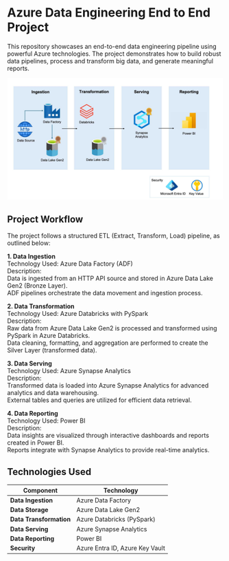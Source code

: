 # Azure Data Engineering End to End Project

This repository showcases an end-to-end data engineering pipeline using powerful Azure technologies. The project demonstrates how to build robust data pipelines, process and transform big data, and generate meaningful reports.

![Project Logo](Images/Data_Pipeline_Workflow.jpg)

## Project Workflow
The project follows a structured ETL (Extract, Transform, Load) pipeline, as outlined below:

**1. Data Ingestion**  
Technology Used: Azure Data Factory (ADF)  
Description:  
Data is ingested from an HTTP API source and stored in Azure Data Lake Gen2 (Bronze Layer).  
ADF pipelines orchestrate the data movement and ingestion process.

**2. Data Transformation**  
Technology Used: Azure Databricks with PySpark  
Description:  
Raw data from Azure Data Lake Gen2 is processed and transformed using PySpark in Azure Databricks.  
Data cleaning, formatting, and aggregation are performed to create the Silver Layer (transformed data).

**3. Data Serving**  
Technology Used: Azure Synapse Analytics  
Description:  
Transformed data is loaded into Azure Synapse Analytics for advanced analytics and data warehousing.  
External tables and queries are utilized for efficient data retrieval.

**4. Data Reporting**  
Technology Used: Power BI  
Description:  
Data insights are visualized through interactive dashboards and reports created in Power BI.  
Reports integrate with Synapse Analytics to provide real-time analytics.


## Technologies Used

| **Component**         | **Technology**            |
|------------------------|---------------------------|
| **Data Ingestion**     | Azure Data Factory        |
| **Data Storage**       | Azure Data Lake Gen2      |
| **Data Transformation**| Azure Databricks (PySpark)|
| **Data Serving**       | Azure Synapse Analytics   |
| **Data Reporting**     | Power BI                  |
| **Security**           | Azure Entra ID, Azure Key Vault |

